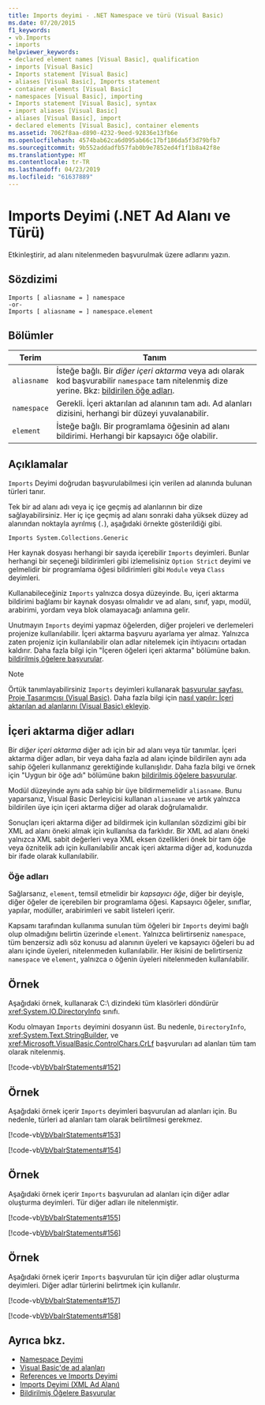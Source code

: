 ```yaml
---
title: Imports deyimi - .NET Namespace ve türü (Visual Basic)
ms.date: 07/20/2015
f1_keywords:
- vb.Imports
- imports
helpviewer_keywords:
- declared element names [Visual Basic], qualification
- imports [Visual Basic]
- Imports statement [Visual Basic]
- aliases [Visual Basic], Imports statement
- container elements [Visual Basic]
- namespaces [Visual Basic], importing
- Imports statement [Visual Basic], syntax
- import aliases [Visual Basic]
- aliases [Visual Basic], import
- declared elements [Visual Basic], container elements
ms.assetid: 7062f8aa-d890-4232-9eed-92836e13fb6e
ms.openlocfilehash: 4574bab62ca6d095ab66c17bf186da5f3d79bfb7
ms.sourcegitcommit: 9b552addadfb57fab0b9e7852ed4f1f1b8a42f8e
ms.translationtype: MT
ms.contentlocale: tr-TR
ms.lasthandoff: 04/23/2019
ms.locfileid: "61637889"
---
```

# <a name="imports-statement-net-namespace-and-type"></a>Imports Deyimi (.NET Ad Alanı ve Türü)
Etkinleştirir, ad alanı nitelenmeden başvurulmak üzere adlarını yazın.  
  
## <a name="syntax"></a>Sözdizimi  
  
```  
Imports [ aliasname = ] namespace  
-or-  
Imports [ aliasname = ] namespace.element  
```  
  
## <a name="parts"></a>Bölümler  
  
|Terim|Tanım|  
|---|---|  
|`aliasname`|İsteğe bağlı. Bir *diğer içeri aktarma* veya adı olarak kod başvurabilir `namespace` tam nitelenmiş dize yerine. Bkz: [bildirilen öğe adları](../../../visual-basic/programming-guide/language-features/declared-elements/declared-element-names.md).|  
|`namespace`|Gerekli. İçeri aktarılan ad alanının tam adı. Ad alanları dizisini, herhangi bir düzeyi yuvalanabilir.|  
|`element`|İsteğe bağlı. Bir programlama öğesinin ad alanı bildirimi. Herhangi bir kapsayıcı öğe olabilir.|  
  
## <a name="remarks"></a>Açıklamalar  
 `Imports` Deyimi doğrudan başvurulabilmesi için verilen ad alanında bulunan türleri tanır.  
  
 Tek bir ad alanı adı veya iç içe geçmiş ad alanlarının bir dize sağlayabilirsiniz. Her iç içe geçmiş ad alanı sonraki daha yüksek düzey ad alanından noktayla ayrılmış (`.`), aşağıdaki örnekte gösterildiği gibi.  
  
 `Imports System.Collections.Generic`  
  
 Her kaynak dosyası herhangi bir sayıda içerebilir `Imports` deyimleri. Bunlar herhangi bir seçeneği bildirimleri gibi izlemelisiniz `Option Strict` deyimi ve gelmelidir bir programlama öğesi bildirimleri gibi `Module` veya `Class` deyimleri.  
  
 Kullanabileceğiniz `Imports` yalnızca dosya düzeyinde. Bu, içeri aktarma bildirimi bağlamı bir kaynak dosyası olmalıdır ve ad alanı, sınıf, yapı, modül, arabirimi, yordam veya blok olamayacağı anlamına gelir.  
  
 Unutmayın `Imports` deyimi yapmaz öğelerden, diğer projeleri ve derlemeleri projenize kullanılabilir. İçeri aktarma başvuru ayarlama yer almaz. Yalnızca zaten projeniz için kullanılabilir olan adlar nitelemek için ihtiyacını ortadan kaldırır. Daha fazla bilgi için "İçeren öğeleri içeri aktarma" bölümüne bakın. [bildirilmiş öğelere başvurular](../../../visual-basic/programming-guide/language-features/declared-elements/references-to-declared-elements.md).  
  
> [!NOTE]
>  Örtük tanımlayabilirsiniz `Imports` deyimleri kullanarak [başvurular sayfası, Proje Tasarımcısı (Visual Basic)](/visualstudio/ide/reference/references-page-project-designer-visual-basic). Daha fazla bilgi için [nasıl yapılır: İçeri aktarılan ad alanlarını (Visual Basic) ekleyip](/visualstudio/ide/how-to-add-or-remove-imported-namespaces-visual-basic).  
  
## <a name="import-aliases"></a>İçeri aktarma diğer adları  
 Bir *diğer içeri aktarma* diğer adı için bir ad alanı veya tür tanımlar. İçeri aktarma diğer adları, bir veya daha fazla ad alanı içinde bildirilen aynı ada sahip öğeleri kullanmanız gerektiğinde kullanışlıdır. Daha fazla bilgi ve örnek için "Uygun bir öğe adı" bölümüne bakın [bildirilmiş öğelere başvurular](../../../visual-basic/programming-guide/language-features/declared-elements/references-to-declared-elements.md).  
  
 Modül düzeyinde aynı ada sahip bir üye bildirmemelidir `aliasname`. Bunu yaparsanız, Visual Basic Derleyicisi kullanan `aliasname` ve artık yalnızca bildirilen üye için içeri aktarma diğer ad olarak doğrulamalıdır.  
  
 Sonuçları içeri aktarma diğer ad bildirmek için kullanılan sözdizimi gibi bir XML ad alanı öneki almak için kullanılsa da farklıdır. Bir XML ad alanı öneki yalnızca XML sabit değerleri veya XML eksen özellikleri önek bir tam öğe veya öznitelik adı için kullanılabilir ancak içeri aktarma diğer ad, kodunuzda bir ifade olarak kullanılabilir.  
  
### <a name="element-names"></a>Öğe adları  
 Sağlarsanız, `element`, temsil etmelidir bir *kapsayıcı öğe*, diğer bir deyişle, diğer öğeler de içerebilen bir programlama öğesi. Kapsayıcı öğeler, sınıflar, yapılar, modüller, arabirimleri ve sabit listeleri içerir.  
  
 Kapsamı tarafından kullanıma sunulan tüm öğeleri bir `Imports` deyimi bağlı olup olmadığını belirtin üzerinde `element`. Yalnızca belirtirseniz `namespace`, tüm benzersiz adlı söz konusu ad alanının üyeleri ve kapsayıcı öğeleri bu ad alanı içinde üyeleri, nitelenmeden kullanılabilir. Her ikisini de belirtirseniz `namespace` ve `element`, yalnızca o öğenin üyeleri nitelenmeden kullanılabilir.  
  
## <a name="example"></a>Örnek  
 Aşağıdaki örnek, kullanarak C:\ dizindeki tüm klasörleri döndürür <xref:System.IO.DirectoryInfo> sınıfı.  
  
 Kodu olmayan `Imports` deyimini dosyanın üst. Bu nedenle, `DirectoryInfo`, <xref:System.Text.StringBuilder>, ve <xref:Microsoft.VisualBasic.ControlChars.CrLf> başvuruları ad alanları tüm tam olarak nitelenmiş.  
  
 [!code-vb[VbVbalrStatements#152](~/samples/snippets/visualbasic/VS_Snippets_VBCSharp/VbVbalrStatements/VB/class12.vb#152)]  
  
## <a name="example"></a>Örnek  
 Aşağıdaki örnek içerir `Imports` deyimleri başvurulan ad alanları için. Bu nedenle, türleri ad alanları tam olarak belirtilmesi gerekmez.  
  
 [!code-vb[VbVbalrStatements#153](~/samples/snippets/visualbasic/VS_Snippets_VBCSharp/VbVbalrStatements/VB/class12.vb#153)]  
  
 [!code-vb[VbVbalrStatements#154](~/samples/snippets/visualbasic/VS_Snippets_VBCSharp/VbVbalrStatements/VB/class12.vb#154)]  
  
## <a name="example"></a>Örnek  
 Aşağıdaki örnek içerir `Imports` başvurulan ad alanları için diğer adlar oluşturma deyimleri. Tür diğer adları ile nitelenmiştir.  
  
 [!code-vb[VbVbalrStatements#155](~/samples/snippets/visualbasic/VS_Snippets_VBCSharp/VbVbalrStatements/VB/class12.vb#155)]  
  
 [!code-vb[VbVbalrStatements#156](~/samples/snippets/visualbasic/VS_Snippets_VBCSharp/VbVbalrStatements/VB/class12.vb#156)]  
  
## <a name="example"></a>Örnek  
 Aşağıdaki örnek içerir `Imports` başvurulan tür için diğer adlar oluşturma deyimleri. Diğer adlar türlerini belirtmek için kullanılır.  
  
 [!code-vb[VbVbalrStatements#157](~/samples/snippets/visualbasic/VS_Snippets_VBCSharp/VbVbalrStatements/VB/class12.vb#157)]  
  
 [!code-vb[VbVbalrStatements#158](~/samples/snippets/visualbasic/VS_Snippets_VBCSharp/VbVbalrStatements/VB/class12.vb#158)]  
  
## <a name="see-also"></a>Ayrıca bkz.

- [Namespace Deyimi](../../../visual-basic/language-reference/statements/namespace-statement.md)
- [Visual Basic'de ad alanları](../../../visual-basic/programming-guide/program-structure/namespaces.md)
- [References ve Imports Deyimi](../../../visual-basic/programming-guide/program-structure/references-and-the-imports-statement.md)
- [Imports Deyimi (XML Ad Alanı)](../../../visual-basic/language-reference/statements/imports-statement-xml-namespace.md)
- [Bildirilmiş Öğelere Başvurular](../../../visual-basic/programming-guide/language-features/declared-elements/references-to-declared-elements.md)
